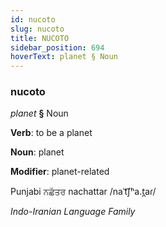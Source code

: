 ```yaml
---
id: nucoto
slug: nucoto
title: NUCOTO
sidebar_position: 694
hoverText: planet § Noun
---
```


### nucoto

*planet* **§** Noun

**Verb**: to be a planet

**Noun**: planet

**Modifier**: planet-related

Punjabi ਨਛੱਤਰ nachattar /naˈt͡ʃʰa.t̪aɾ/

*Indo-Iranian Language Family*
